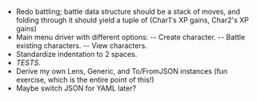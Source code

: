 - Redo battling; battle data structure should be a stack of moves, and folding
  through it should yield a tuple of (Char1's XP gains, Char2's XP gains)
- Main menu driver with different options:
-- Create character.
-- Battle existing characters.
-- View characters.
- Standardize indentation to 2 spaces.
- *TESTS.*
- Derive my own Lens, Generic, and To/FromJSON instances (fun exercise, which is the entire point of this!)
- Maybe switch JSON for YAML later?
